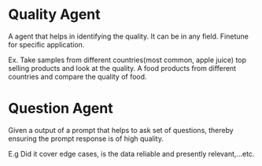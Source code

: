 # Quality Agent

A agent that helps in identifying the quality. It can be in any field.
Finetune for specific application.

Ex. Take samples from different countries(most common, apple juice) top selling products and look at the quality. A food products from different countries and compare the quality of food.

# Question Agent 

Given a output of a prompt that helps to ask set of questions, thereby ensuring the prompt response is of high quality. 

E.g Did it cover edge cases, is the data reliable and presently relevant,...etc.

